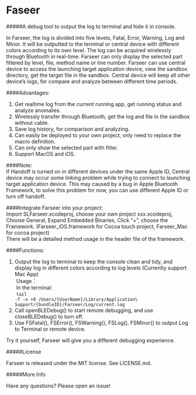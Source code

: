 # Faseer
#####A debug tool to output the log to terminal and hide it in console.

In Farseer, the log is divided into five levels, Fatal, Error, Warning, Log and Minor. It will be outputted to the terminal or central device with different colors according to its own level. The log can be acquired wirelessly through Bluetooth in real-time. Farseer can only display the selected part filtered by level, file, method name or line number. Farseer can use central device to access the launching target application device, view the sandbox directory, get the target file in the sandbox. Central device will keep all other device’s logs, for compare and analyze between different time periods.

####Advantages:  
1. Get realtime log from the current running app, get running status and analyze anomalies.
2. Wirelessly transfer through Bluetooth, get the log and file in the sandbox without cable.
3. Save log history, for comparison and analyzing.
4. Can easily be deployed to your own project, only need to replace the macro definition.
5. Can only show the selected part with filter.
6. Support MacOS and iOS.

####Note:  
If Handoff is turned on in different devices under the same Apple ID, Central device may occur some linking problem while trying to connect to launching target application device. This may caused by a bug in Apple Bluetooth Framework, to solve this problem for now, you can use different Apple ID or turn off handoff.

####Integrate Farseer into your project:  
Import SLFarseer.xcodeproj, choose your own project xxx.xcodeproj, Choose General, Expand Embedded Binaries, Click “+”, choose the Framework. (Farseer_iOS.framework for Cocoa touch project, Farseer_Mac for cocoa project)  
There will be a detailed method usage in the header file of the framework.

####Functions:  
1. Output the log to terminal to keep the console clean and tidy, and display log in different colors according to log levels (Currently support Mac App) <br /> Usage：<br /> In the terminal:<br /> <code>tail -f -n +0 /Users/{UserName}/Library/Application\ Support/{bundleID}/Farseer/Log/current.log  </code>
2. Call openBLEDebug() to start remote debugging, and use closeBLEDebug() to turn off.
3. Use FSFatal(), FSError(), FSWarning(), FSLog(), FSMinor() to output Log to Terminal or remote device.

Try it yourself, Farseer will give you a different debugging experience.

#####License

Farseer is released under the MIT license. See LICENSE.md.

#####More Info

Have any questions? Please open an issue!